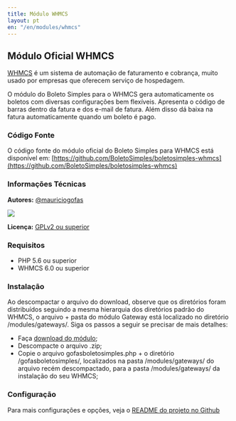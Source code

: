 ```yaml
---
title: Módulo WHMCS
layout: pt
en: "/en/modules/whmcs"
---
```


## Módulo Oficial WHMCS

[WHMCS](https://www.whmcs.com/) é um sistema de automação de faturamento e cobrança, muito usado por empresas que oferecem serviço de hospedagem.

O módulo do Boleto Simples para o WHMCS gera automaticamente os boletos com diversas configurações bem flexíveis. Apresenta o código de barras dentro da fatura e dos e-mail de fatura. Além disso dá baixa na fatura automaticamente quando um boleto é pago.

### Código Fonte

O código fonte do módulo oficial do Boleto Simples para WHMCS está disponível em: [https://github.com/BoletoSimples/boletosimples-whmcs](https://github.com/BoletoSimples/boletosimples-whmcs)

### Informações Técnicas

**Autores:** [@mauriciogofas](https://github.com/mauriciogofas)

![](https://s3.amazonaws.com/uploads.gofas.me/wp-content/uploads/2020/06/03211831/gofas_logo_preto-160-1.png)

**Licença:** [GPLv2 ou superior](http://www.gnu.org/licenses/gpl-2.0.html)

### Requisitos

* PHP 5.6 ou superior
* WHMCS 6.0 ou superior

### Instalação

Ao descompactar o arquivo do download, observe que os diretórios foram distribuídos seguindo a mesma hierarquia dos diretórios padrão do WHMCS, o arquivo + pasta do módulo Gateway está localizado no diretório /modules/gateways/. Siga os passos a seguir se precisar de mais detalhes:

* Faça [download do módulo](https://github.com/BoletoSimples/boletosimples-whmcs/archive/main.zip);
* Descompacte o arquivo .zip;
* Copie o arquivo gofasboletosimples.php + o diretório /gofasboletosimples/, localizados na pasta /modules/gateways/ do arquivo recém descompactado, para a pasta /modules/gateways/ da instalação do seu WHMCS;

### Configuração

Para mais configurações e opções, veja o [README do projeto no Github](https://github.com/BoletoSimples/boletosimples-whmcs/blob/main/README.md)